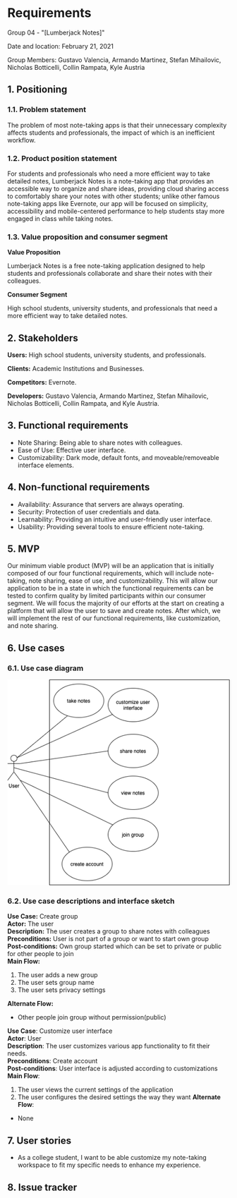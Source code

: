 # Requirements
Group 04 - "[Lumberjack Notes]"

Date and location: February 21, 2021

Group Members: Gustavo Valencia, Armando Martinez, Stefan Mihailovic, Nicholas Botticelli, Collin Rampata, Kyle Austria

## 1. Positioning
### 1.1. Problem statement

The problem of most note-taking apps is that their unnecessary complexity affects students and professionals, the impact
of which is an inefficient workflow.

### 1.2. Product position statement

For students and professionals who need a more efficient way to take detailed notes, Lumberjack Notes is a note-taking
app that provides an accessible way to organize and share ideas, providing cloud sharing access to comfortably share
your notes with other students; unlike other famous note-taking apps like Evernote, our app will be focused on simplicity,
accessibility and mobile-centered performance to help students stay more engaged in class while taking notes.

### 1.3. Value proposition and consumer segment

**Value Proposition**

Lumberjack Notes is a free note-taking application designed to help students and professionals collaborate and share
their notes with their colleagues.

**Consumer Segment**

High school students, university students, and professionals that need a more efficient way to take detailed notes.

## 2. Stakeholders

**Users:** High school students, university students, and professionals.

**Clients:** Academic Institutions and Businesses.

**Competitors:** Evernote.

**Developers:** Gustavo Valencia, Armando Martinez, Stefan Mihailovic, Nicholas Botticelli, Collin Rampata, and Kyle Austria.

## 3. Functional requirements

- Note Sharing: Being able to share notes with colleagues.
- Ease of Use: Effective user interface.
- Customizability: Dark mode, default fonts, and moveable/removeable interface elements.

## 4. Non-functional requirements

- Availability: Assurance that servers are always operating.
- Security: Protection of user credentials and data.
- Learnability: Providing an intuitive and user-friendly user interface.
- Usability: Providing several tools to ensure efficient note-taking.

## 5. MVP

Our minimum viable product (MVP) will be an application that is initially composed of our four functional requirements,
which will include note-taking, note sharing, ease of use, and customizability. This will allow our application to be in
a state in which the functional requirements can be tested to confirm quality by limited participants within our consumer
segment. We will focus the majority of our efforts at the start on creating a platform that will allow the user to save and
create notes. After which, we will implement the rest of our functional requirements, like customization, and note sharing.

## 6. Use cases

### 6.1. Use case diagram
![Use Case Diagram](./images/Requirements_Use_Case_Diagram.png)

### 6.2. Use case descriptions and interface sketch

**Use Case:** Create group  
**Actor:** The user  
**Description:** The user creates a group to share notes with colleagues   
**Preconditions:** User is not part of a group or want to start own group   
**Post-conditions:** Own group started which can be set to private or public for other people to join  
**Main Flow:**
1. The user adds a new group
2. The user sets group name
3. The user sets privacy settings

**Alternate Flow:**
- Other people join group without permission(public) 

**Use Case**: Customize user interface  
**Actor**: User  
**Description**: The user customizes various app functionality to fit their needs.  
**Preconditions**: Create account  
**Post-conditions**: User interface is adjusted according to customizations  
**Main Flow**:
1. The user views the current settings of the application
2. The user configures the desired settings the way they want
**Alternate Flow**:
- None 

## 7. User stories
- As a college student, I want to be able customize my note-taking workspace to fit my specific needs to enhance my
experience.

## 8. Issue tracker